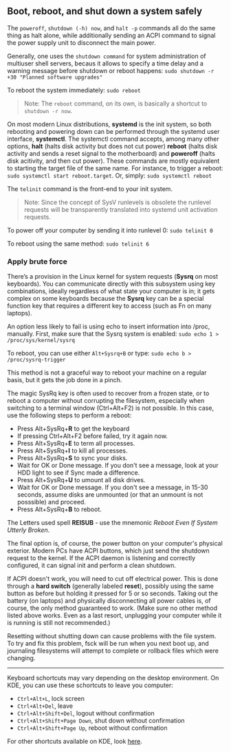 ## Boot, reboot, and shut down a system safely

The `poweroff`, `shutdown (-h) now`, and `halt -p` commands all do the same thing as halt alone, while additionally sending an ACPI command to signal the power supply unit to disconnect the main power.

Generally, one uses the `shutdown command` for system administration of multiuser shell servers, becaus it allows to specify a time delay and a warning message before shutdown or reboot happens: `sudo shutdown -r +30 "Planned software upgrades"`

To reboot the system immediately: `sudo reboot`

> Note: The `reboot` command, on its own, is basically a shortcut to `shutdown -r now`. 

On most modern Linux distributions, **systemd** is the init system, so both rebooting and powering down can be performed through the systemd user interface, **systemctl**. The systemctl command accepts, among many other options, **halt** (halts disk activity but does not cut power) **reboot** (halts disk activity and sends a reset signal to the motherboard) and **poweroff** (halts disk acitivity, and then cut power). These commands are mostly equivalent to starting the target file of the same name. For instance, to trigger a reboot: `sudo systemctl start reboot.target`. Or, simply: `sudo systemctl reboot`

The `telinit` command is the front-end to your init system. 

> Note: Since the concept of SysV runlevels is obsolete the runlevel requests will be transparently translated into systemd unit activation requests.

To power off your computer by sending it into runlevel 0: `sudo telinit 0`

To reboot using the same method: `sudo telinit 6`

### Apply brute force

There’s a provision in the Linux kernel for system requests (**Sysrq** on most keyboards). You can communicate directly with this subsystem using key combinations, ideally regardless of what state your computer is in; it gets complex on some keyboards because the **Sysrq** key can be a special function key that requires a different key to access (such as Fn on many laptops).

An option less likely to fail is using echo to insert information into /proc, manually. First, make sure that the Sysrq system is enabled:
`sudo echo 1 > /proc/sys/kernel/sysrq`

To reboot, you can use either `Alt+Sysrq+B` or type:
`sudo echo b > /proc/sysrq-trigger`

This method is not a graceful way to reboot your machine on a regular basis, but it gets the job done in a pinch.

The magic SysRq key is often used to recover from a frozen state, or to reboot a computer without corrupting the filesystem, especially when switching to a terminal window (Ctrl+Alt+F2) is not possible. In this case, use the following steps to perform a reboot:

- Press Alt+SysRq+**R** to get the keyboard
- If pressing Ctrl+Alt+F2 before failed, try it again now.
- Press Alt+SysRq+**E** to term all processes.
- Press Alt+SysRq+**I** to kill all processes.
- Press Alt+SysRq+**S** to sync your disks.
- Wait for OK or Done message. If you don't see a message, look at your HDD light to see if Sync made a difference.
- Press Alt+SysRq+**U** to umount all disk drives.
- Wait for OK or Done message. If you don't see a message, in 15-30 seconds, assume disks are unmounted (or that an unmount is not posssible) and proceed.
- Press Alt+SysRq+**B** to reboot.

The Letters used spell **REISUB** - use the mnemonic *Reboot Even If System Utterly Broken*.

The final option is, of course, the power button on your computer's physical exterior. Modern PCs have ACPI buttons, which just send the shutdown request to the kernel. If the ACPI daemon is listening and correctly configured, it can signal init and perform a clean shutdown.

If ACPI doesn't work, you will need to cut off electrical power. This is done through a **hard switch** (generally labeled **reset**), possibly using the same button as before but holding it pressed for 5 or so seconds. Taking out the battery (on laptops) and physically disconnecting all power cables is, of course, the only method guaranteed to work. (Make sure no other method listed above works. Even as a last resort, unplugging your computer while it is running is still not recommended.)

Resetting without shutting down can cause problems with the file system. To try and fix this problem, fsck will be run when you next boot up, and journaling filesystems will attempt to complete or rollback files which were changing. 

---

Keyboard schortcuts may vary depending on the desktop environment.
On KDE, you can use these schortcuts to leave you computer:

- `Ctrl+Alt+L`, lock screen
- `Ctrl+Alt+Del`, leave
- `Ctrl+Alt+Shift+Del`, logout without confirmation
- `Ctrl+Alt+Shift+Page Down`, shut down without confirmation
- `Ctrl+Alt+Shift+Page Up`, reboot without confirmation

For other shortcuts available on KDE, look [here](https://docs.kde.org/trunk5/en/applications/fundamentals/kbd.html).